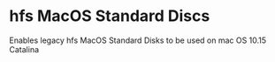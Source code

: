 # hfs MacOS Standard Discs
 Enables legacy hfs MacOS Standard Disks to be used on mac OS 10.15 Catalina
